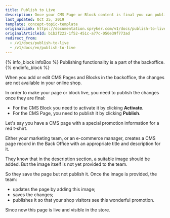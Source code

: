 ```yaml
---
title: Publish to Live
description: Once your CMS Page or Block content is final you can publish it to your shop website with a single click.
last_updated: Oct 25, 2019
template: concept-topic-template
originalLink: https://documentation.spryker.com/v1/docs/publish-to-live
originalArticleId: b1b2f222-1f52-451c-a77c-050e39f773ad
redirect_from:
  - /v1/docs/publish-to-live
  - /v1/docs/en/publish-to-live
---
```


{% info_block infoBox %}
Publishing functionality is a part of the backoffice.
{% endinfo_block %}

When you add or edit CMS Pages and Blocks in the backoffice, the changes are not available in your online shop.

In order to make your page or block live, you need to publish the changes once they are final:

* For the CMS Block you need to activate it by clicking **Activate**.
* For the CMS Page, you need to publish it by clicking **Publish**.

<!-- ../../resources/images/cms/publish-to-live.gif -->

Let's say you have a CMS page with a special promotion information for a red t-shirt.

Either your marketing team, or an e-commerce manager, creates a CMS page record in the Back Office with an appropriate title and description for it.

They know that in the description section, a suitable image should be added. But the image itself is not yet provided to the team.

So they save the page but not publish it. Once the image is provided, the team:

* updates the page by adding this image;
* saves the changes;
* publishes it so that your shop visitors see this wonderful promotion.

Since now this page is live and visible in the store.
